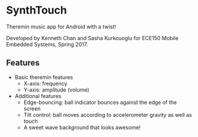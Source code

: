 # SynthTouch

Theremin music app for Android with a twist! 

Developed by Kenneth Chan and Sasha Kurkcuoglu for ECE150 Mobile Embedded Systems, Spring 2017.

## Features
- Basic theremin features
  - X-axis: frequency
  - Y-axis: amplitude (volume)
- Additional features
  - Edge-bouncing: ball indicator bounces against the edge of the screen
  - Tilt control: ball moves according to accelerometer gravity as well as touch
  - A sweet wave background that looks awesome!
  
 

